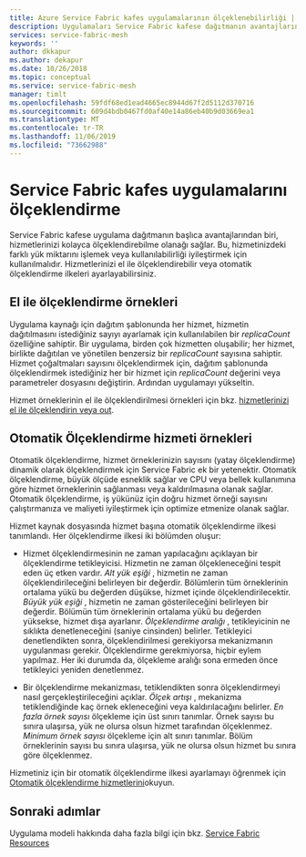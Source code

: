 ```yaml
---
title: Azure Service Fabric kafes uygulamalarının ölçeklenebilirliği | Microsoft Docs
description: Uygulamaları Service Fabric kafese dağıtmanın avantajlarından biri, el ile veya otomatik ölçeklendirme ilkeleriyle hizmetlerinizi kolayca ölçeklendirebilme olanağıdır.
services: service-fabric-mesh
keywords: ''
author: dkkapur
ms.author: dekapur
ms.date: 10/26/2018
ms.topic: conceptual
ms.service: service-fabric-mesh
manager: timlt
ms.openlocfilehash: 59fdf68ed1ead4665ec8944d67f2d5112d370716
ms.sourcegitcommit: 609d4bdb0467fd0af40e14a86eb40b9d03669ea1
ms.translationtype: MT
ms.contentlocale: tr-TR
ms.lasthandoff: 11/06/2019
ms.locfileid: "73662988"
---
```

# <a name="scaling-service-fabric-mesh-applications"></a>Service Fabric kafes uygulamalarını ölçeklendirme

Service Fabric kafese uygulama dağıtmanın başlıca avantajlarından biri, hizmetlerinizi kolayca ölçeklendirebilme olanağı sağlar. Bu, hizmetinizdeki farklı yük miktarını işlemek veya kullanılabilirliği iyileştirmek için kullanılmalıdır. Hizmetlerinizi el ile ölçeklendirebilir veya otomatik ölçeklendirme ilkeleri ayarlayabilirsiniz.

## <a name="manual-scaling-instances"></a>El ile ölçeklendirme örnekleri

Uygulama kaynağı için dağıtım şablonunda her hizmet, hizmetin dağıtılmasını istediğiniz sayıyı ayarlamak için kullanılabilen bir *replicaCount* özelliğine sahiptir. Bir uygulama, birden çok hizmetten oluşabilir; her hizmet, birlikte dağıtılan ve yönetilen benzersiz bir *replicaCount* sayısına sahiptir. Hizmet çoğaltmaları sayısını ölçeklendirmek için, dağıtım şablonunda ölçeklendirmek istediğiniz her bir hizmet için *replicaCount* değerini veya parametreler dosyasını değiştirin. Ardından uygulamayı yükseltin.

Hizmet örneklerinin el ile ölçeklendirilmesi örnekleri için bkz. [hizmetlerinizi el ile ölçeklendirin veya out](service-fabric-mesh-tutorial-template-scale-services.md).

## <a name="autoscaling-service-instances"></a>Otomatik Ölçeklendirme hizmeti örnekleri
Otomatik ölçeklendirme, hizmet örneklerinizin sayısını (yatay ölçeklendirme) dinamik olarak ölçeklendirmek için Service Fabric ek bir yetenektir. Otomatik ölçeklendirme, büyük ölçüde esneklik sağlar ve CPU veya bellek kullanımına göre hizmet örneklerinin sağlanması veya kaldırılmasına olanak sağlar.  Otomatik ölçeklendirme, iş yükünüz için doğru hizmet örneği sayısını çalıştırmanıza ve maliyeti iyileştirmek için optimize etmenize olanak sağlar.

Hizmet kaynak dosyasında hizmet başına otomatik ölçeklendirme ilkesi tanımlandı. Her ölçeklendirme ilkesi iki bölümden oluşur:

- Hizmet ölçeklendirmesinin ne zaman yapılacağını açıklayan bir ölçeklendirme tetikleyicisi. Hizmetin ne zaman ölçekleneceğini tespit eden üç etken vardır. *Alt yük eşiği* , hizmetin ne zaman ölçeklendirileceğini belirleyen bir değerdir. Bölümlerin tüm örneklerinin ortalama yükü bu değerden düşükse, hizmet içinde ölçeklendirilecektir. *Büyük yük eşiği* , hizmetin ne zaman gösterileceğini belirleyen bir değerdir. Bölümün tüm örneklerinin ortalama yükü bu değerden yüksekse, hizmet dışa ayarlanır. *Ölçeklendirme aralığı* , tetikleyicinin ne sıklıkta denetleneceğini (saniye cinsinden) belirler. Tetikleyici denetlendikten sonra, ölçeklendirilmesi gerekiyorsa mekanizmanın uygulanması gerekir. Ölçeklendirme gerekmiyorsa, hiçbir eylem yapılmaz. Her iki durumda da, ölçekleme aralığı sona ermeden önce tetikleyici yeniden denetlenmez.

- Bir ölçeklendirme mekanizması, tetiklendikten sonra ölçeklendirmeyi nasıl gerçekleştirileceğini açıklar. *Ölçek artışı* , mekanizma tetiklendiğinde kaç örnek ekleneceğini veya kaldırılacağını belirler. *En fazla örnek sayısı* ölçekleme için üst sınırı tanımlar. Örnek sayısı bu sınıra ulaşırsa, yük ne olursa olsun hizmet tarafından ölçeklenmez. *Minimum örnek sayısı* ölçekleme için alt sınırı tanımlar. Bölüm örneklerinin sayısı bu sınıra ulaşırsa, yük ne olursa olsun hizmet bu sınıra göre ölçeklenmez.

Hizmetiniz için bir otomatik ölçeklendirme ilkesi ayarlamayı öğrenmek için [Otomatik ölçeklendirme hizmetlerini](service-fabric-mesh-howto-auto-scale-services.md)okuyun.

## <a name="next-steps"></a>Sonraki adımlar

Uygulama modeli hakkında daha fazla bilgi için bkz. [Service Fabric Resources](service-fabric-mesh-service-fabric-resources.md)
